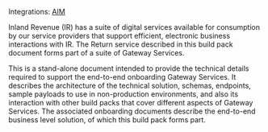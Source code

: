 Integrations:
[AIM](https://github.com/InlandRevenue/Gateway-Services/tree/master/AIM-Accounting%20Income%20Method)

Inland Revenue (IR) has a suite of digital services available for consumption by our service providers that support efficient, electronic business interactions with IR. The Return service described in this build pack document forms part of a suite of Gateway Services.

This is a stand-alone document intended to provide the technical details required to support the end-to-end onboarding Gateway Services. It describes the architecture of the technical solution, schemas, endpoints, sample payloads to use in non-production environments, and also its interaction with other build packs that cover different aspects of Gateway Services. The associated onboarding documents describe the end-to-end business level solution, of which this build pack forms part. 

